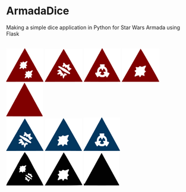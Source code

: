 # ArmadaDice
Making a simple dice application in Python for Star Wars Armada using Flask


<br>
<img src="/assets/Red2hits.png" style="display: inline-block; margin: 0" >
<img src="/assets/redcrit.png" style="display: inline-block; margin: 0">
<img src="/assets/redaccr.png" style="display: inline-block; margin: 0">
<img src="/assets/Redhit.png" style="display: inline-block; margin: 0">
<img src="/assets/redblank.png" style="display: inline-block; margin: 0">

<br>
<img src="/assets/bluecrit.png">
<img src="/assets/bluehit.png">
<img src="/assets/blueaccr.png">

<br>
<img src="/assets/blackhitcrit.png">
<img src="/assets/blackhit.png">
<img src="/assets/blackblank.png">